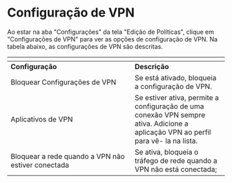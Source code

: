 # Configuração de VPN

Ao estar na aba "Configurações" da tela "Edição de Políticas", clique em "Configurações de VPN" para ver as opções de configuração de VPN. Na tabela abaixo, as configurações de VPN são descritas.

<table data-header-hidden><thead><tr><th width="271.4672897196262"></th><th></th></tr></thead><tbody><tr><td><strong>Configuração</strong></td><td><strong>Descrição</strong></td></tr><tr><td>Bloquear Configurações de VPN</td><td>Se está ativado, bloqueia a configuração de VPN.</td></tr><tr><td>Aplicativos de VPN</td><td>Se estiver ativa, permite a configuração de uma conexão VPN sempre ativa. Adicione a aplicação VPN ao perfil para vê- la na lista.</td></tr><tr><td>Bloquear a rede quando a VPN não estiver conectada</td><td>Se ativa, bloqueia o tráfego de rede quando a VPN não está conectada;</td></tr></tbody></table>
